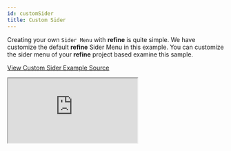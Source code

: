 ```yaml
---
id: customSider
title: Custom Sider
---
```


Creating your own `Sider Menu` with **refine** is quite simple. We have customize the default **refine** Sider Menu in this example. You can customize the sider menu of your **refine** project based examine this sample.

[View Custom Sider Example Source](https://github.com/pankod/refine/tree/master/examples/customization/customSider)

<iframe src="https://codesandbox.io/embed/refine-custom-sider-example-g6l9n?autoresize=1&fontsize=14&theme=dark&view=preview"
     style={{width: "100%", height:"80vh", border: "0px", borderRadius: "8px", overflow:"hidden"}}
     title="refine-custom-sider-example"
     allow="accelerometer; ambient-light-sensor; camera; encrypted-media; geolocation; gyroscope; hid; microphone; midi; payment; usb; vr; xr-spatial-tracking"
     sandbox="allow-forms allow-modals allow-popups allow-presentation allow-same-origin allow-scripts"
></iframe>
